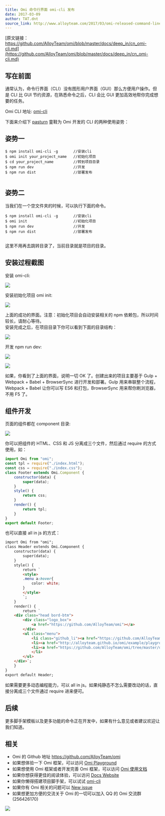 ```yaml
---
title: Omi 命令行界面 omi-cli 发布
date: 2017-03-09
author: TAT.dnt
source_link: http://www.alloyteam.com/2017/03/omi-released-command-line-interface-omi-cli/
---
```


<!-- {% raw %} - for jekyll -->

[原文链接：https://github.com/AlloyTeam/omi/blob/master/docs/deep_in/cn_omi-cli.md](https://github.com/AlloyTeam/omi/blob/master/docs/deep_in/cn_omi-cli.md)

## 写在前面

通常认为，命令行界面（CLI）没有图形用户界面（GUI）那么方便用户操作。但是 CLI 比 GUI 节约资源，在熟悉命令之后，CLI 会比 GUI 更加高效地帮你完成想要的任务。

Omi CLI 地址: [omi-cli](https://github.com/AlloyTeam/omi/tree/master/cli)

下面来介绍下 [pasturn](https://github.com/pasturn) 童鞋为 Omi 开发的 CLI 的两种使用姿势：

## 姿势一

    $ npm install omi-cli -g       //安装cli
    $ omi init your_project_name   //初始化项目
    $ cd your_project_name         //转到项目目录
    $ npm run dev                  //开发
    $ npm run dist                 //部署发布
     

## 姿势二

当我们在一个空文件夹的时候，可以执行下面的命令。

    $ npm install omi-cli -g       //安装cli
    $ omi init                     //初始化项目
    $ npm run dev                  //开发
    $ npm run dist                 //部署发布
     

这里不用再去跳转目录了，当前目录就是项目的目录。

## 安装过程截图

安装 omi-cli:

![](http://images2015.cnblogs.com/blog/105416/201702/105416-20170227100545470-696026058.png)

安装初始化项目 omi init:

![](http://images2015.cnblogs.com/blog/105416/201702/105416-20170227100554891-1802174132.png)

上面的成功的界面。注意：初始化项目会自动安装相关的 npm 依赖包，所以时间较长，请耐心等待。  
安装完成之后，在项目目录下你可以看到下面的目录结构：

![](http://images2015.cnblogs.com/blog/105416/201702/105416-20170227100755845-465268116.png)

开发 npm run dev:

![](http://images2015.cnblogs.com/blog/105416/201702/105416-20170227100601235-1477801934.png)

![](http://images2015.cnblogs.com/blog/105416/201702/105416-20170227100608985-921528126.png)

如果，你看到了上面的界面，说明一切 OK 了。创建出来的项目主要基于 Gulp + Webpack + Babel + BrowserSync 进行开发和部署。Gulp 用来串联整个流程，Webpack + Babel 让你可以写 ES6 和打包，BrowserSync 用来帮你刷浏览器，不用 F5 了。

## 组件开发

页面的组件都在 component 目录:

![](http://images2015.cnblogs.com/blog/105416/201703/105416-20170309091322484-527946546.png)

你可以把组件的 HTML、CSS 和 JS 分离成三个文件，然后通过 require 的方式使用，如：

```javascript
import Omi from "omi";
const tpl = require("./index.html");
const css = require("./index.css");
class Footer extends Omi.Component {
    constructor(data) {
        super(data);
    }
    style() {
        return css;
    }
    render() {
        return tpl;
    }
}
export default Footer;
```

也可以直接 all in js 的方式：

```html
import Omi from "omi";
class Header extends Omi.Component {
    constructor(data) {
        super(data);
    }
    style() {
        return `
        <style>
        .menu a:hover{
            color: white;
        }
        </style>
        `;
    }
    render() {
        return `
    <div class="head bord-btm">
        <div class="logo_box">
            <a href="https://github.com/AlloyTeam/omi"></a>
        </div>
        <ul class="menu">
            <li class="github_li"><a href="https://github.com/AlloyTeam/omi">Github</a>
            <li><a href="http://alloyteam.github.io/omi/example/playground/">Playground</a></li>
            <li><a href="https://github.com/AlloyTeam/omi/tree/master/docs">[Edit the Docs]</a></li>
            </li>
        </ul>
    </div>`;
    }
}
export default Header;
```

如果需要更多动态编程能力，可以 all in js。如果纯静态不怎么需要改动的话，直接分离成三个文件通过 require 进来便可。

## 后续

更多脚手架模板以及更多功能的命令正在开发中，如果有什么意见或者建议欢迎让我们知道。

## 相关

-   Omi 的 Github 地址 <https://github.com/AlloyTeam/omi>
-   如果想体验一下 Omi 框架，可以访问 [Omi Playground](http://alloyteam.github.io/omi/example/playground/)
-   如果想使用 Omi 框架或者开发完善 Omi 框架，可以访问 [Omi 使用文档](https://github.com/AlloyTeam/omi/tree/master/docs#omi使用文档)
-   如果你想获得更佳的阅读体验，可以访问 [Docs Website](http://alloyteam.github.io/omi/website/docs.html)
-   如果你懒得搭建项目脚手架，可以试试 [omi-cli](https://github.com/AlloyTeam/omi/tree/master/cli)
-   如果你有 Omi 相关的问题可以 [New issue](https://github.com/AlloyTeam/omi/issues/new)
-   如果想更加方便的交流关于 Omi 的一切可以加入 QQ 的 Omi 交流群 (256426170)

![](http://images2015.cnblogs.com/blog/105416/201702/105416-20170208095745213-1049686133.png)

<!-- {% endraw %} - for jekyll -->